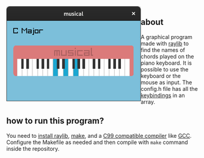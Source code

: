 <img align="left" src="musical.png">

about
-----

A graphical program made with [raylib](https://www.raylib.com) to find the names of chords played on the piano keyboard. It is possible to use the keyboard or the mouse as input. The config.h file has all the [keybindings](config.h#L13-L46) in an array.

how to run this program?
------------------------

You need to [install raylib](https://github.com/raysan5/raylib/blob/master/README.md#build-and-installation), [make](https://en.wikipedia.org/wiki/Make_(software)), and a [C99 compatible compiler](https://en.wikipedia.org/wiki/C99#Implementations) like [GCC](https://gcc.gnu.org). Configure the Makefile as needed and then compile with `make` command inside the repository. 
